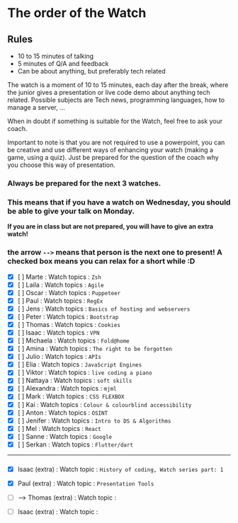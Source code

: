 # The order of the Watch
## Rules
* 10 to 15 minutes of talking
* 5 minutes of Q/A and feedback
* Can be about anything, but preferably tech related


The watch is a moment of 10 to 15 minutes, each day after the break, where the junior gives a presentation or live code demo about anything tech related.
Possible subjects are Tech news, programming languages, how to manage a server, ...

When in doubt if something is suitable for the Watch, feel free to ask your coach.

Important to note is that you are not required to use a powerpoint, you can be creative and use different ways of enhancing your watch (making a game, using a quiz). Just be prepared for the question of the coach why you choose this way of presentation.

### Always be prepared for the next 3 watches.
### This means that if you have a watch on Wednesday, you should be able to give your talk on Monday.
**If you are in class but are not prepared, you will have to give an extra watch!**

### the arrow `-->` means that person is the next one to present! A checked box means you can relax for a short while :D

- [x] [ ] Marte  : Watch topics : `Zsh` `` ``
- [x] [ ] Laila : Watch topics : `Agile` `` ``
- [x] [ ] Oscar : Watch topics : `Puppeteer` `` ``
- [x] [ ] Paul : Watch topics : `RegEx` `` ``
- [x] [ ] Jens : Watch topics : `Basics of hosting and webservers` `` ``
- [x] [ ] Peter : Watch topics : `Bootstrap` `` ``
- [x] [ ] Thomas : Watch topics : `Cookies` `` ``
- [x] [ ] Isaac : Watch topics : `VPN` `` ``
- [x] [ ] Michaela : Watch topics : `Fold@home` `` ``
- [x] [ ] Amina : Watch topics : `The right to be forgotten` `` ``
- [x] [ ] Julio : Watch topics : `APIs` `` ``
- [x] [ ] Elia : Watch topics : `JavaScript Engines` `` ``
- [x] [ ] Viktor : Watch topics : `live coding a piano` `` ``
- [x] [ ] Nattaya : Watch topics : `soft skills` `` ``
- [x] [ ] Alexandra : Watch topics : `mjml` `` ``
- [x] [ ] Mark : Watch topics : `CSS FLEXBOX` `` ``
- [x] [ ] Kai : Watch topics : `Colour & colourblind accessibility` `` ``
- [x] [ ] Anton : Watch topics : `OSINT` `` ``
- [x] [ ] Jenifer : Watch topics : `Intro to DS & Algorithms` `` ``
- [x] [ ] Mel : Watch topics : `React` `` ``
- [x] [ ] Sanne : Watch topics : `Google` `` ``
- [x] [ ] Serkan : Watch topics : `Flutter/dart` `` ``
 ---

###
- [x] Isaac (extra) : Watch topic : `History of coding, Watch series part: 1` `` ``
- [x] Paul (extra) : Watch topic : `Presentation Tools` `` ``
- [ ] --> Thomas (extra) : Watch topic :
- [ ] Isaac (extra) : Watch topic : 



